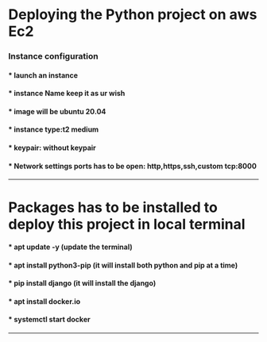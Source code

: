 <html>
  <head>
    <body>
      <h1>Deploying the Python project on aws Ec2</h1>
      <h3>Instance configuration</h3>
      <h4>* launch an instance</h4>
      <h4>* instance Name keep it as ur wish</h4>
      <h4>* image will be ubuntu 20.04</h4>
      <h4>* instance type:t2 medium</h4>
      <h4>* keypair: without keypair</h4>
      <h4>* Network settings ports has to be open: http,https,ssh,custom tcp:8000</h4>
      <hr>
      <h1>Packages has to be installed to deploy this project in local terminal</h1>
      <h4>* apt update -y (update the terminal)</h4>
      <h4>* apt install python3-pip (it will install both python and pip at a time)</h4>
      <h4>* pip install django (it will install the django)</h4>
      <h4>* apt install docker.io</h4>
      <h4>* systemctl start docker</h4>
      <hr>
    </body>
  </head>
</html>
